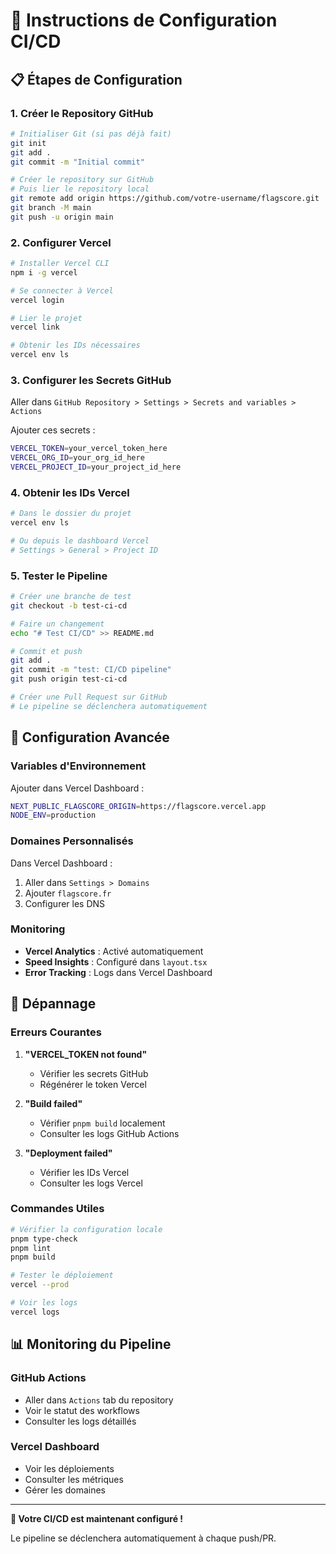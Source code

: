# 🚀 Instructions de Configuration CI/CD

## 📋 **Étapes de Configuration**

### **1. Créer le Repository GitHub**

```bash
# Initialiser Git (si pas déjà fait)
git init
git add .
git commit -m "Initial commit"

# Créer le repository sur GitHub
# Puis lier le repository local
git remote add origin https://github.com/votre-username/flagscore.git
git branch -M main
git push -u origin main
```

### **2. Configurer Vercel**

```bash
# Installer Vercel CLI
npm i -g vercel

# Se connecter à Vercel
vercel login

# Lier le projet
vercel link

# Obtenir les IDs nécessaires
vercel env ls
```

### **3. Configurer les Secrets GitHub**

Aller dans `GitHub Repository > Settings > Secrets and variables > Actions`

Ajouter ces secrets :

```bash
VERCEL_TOKEN=your_vercel_token_here
VERCEL_ORG_ID=your_org_id_here
VERCEL_PROJECT_ID=your_project_id_here
```

### **4. Obtenir les IDs Vercel**

```bash
# Dans le dossier du projet
vercel env ls

# Ou depuis le dashboard Vercel
# Settings > General > Project ID
```

### **5. Tester le Pipeline**

```bash
# Créer une branche de test
git checkout -b test-ci-cd

# Faire un changement
echo "# Test CI/CD" >> README.md

# Commit et push
git add .
git commit -m "test: CI/CD pipeline"
git push origin test-ci-cd

# Créer une Pull Request sur GitHub
# Le pipeline se déclenchera automatiquement
```

## 🔧 **Configuration Avancée**

### **Variables d'Environnement**

Ajouter dans Vercel Dashboard :

```bash
NEXT_PUBLIC_FLAGSCORE_ORIGIN=https://flagscore.vercel.app
NODE_ENV=production
```

### **Domaines Personnalisés**

Dans Vercel Dashboard :

1. Aller dans `Settings > Domains`
2. Ajouter `flagscore.fr`
3. Configurer les DNS

### **Monitoring**

- **Vercel Analytics** : Activé automatiquement
- **Speed Insights** : Configuré dans `layout.tsx`
- **Error Tracking** : Logs dans Vercel Dashboard

## 🚨 **Dépannage**

### **Erreurs Courantes**

1. **"VERCEL_TOKEN not found"**
   - Vérifier les secrets GitHub
   - Régénérer le token Vercel

2. **"Build failed"**
   - Vérifier `pnpm build` localement
   - Consulter les logs GitHub Actions

3. **"Deployment failed"**
   - Vérifier les IDs Vercel
   - Consulter les logs Vercel

### **Commandes Utiles**

```bash
# Vérifier la configuration locale
pnpm type-check
pnpm lint
pnpm build

# Tester le déploiement
vercel --prod

# Voir les logs
vercel logs
```

## 📊 **Monitoring du Pipeline**

### **GitHub Actions**

- Aller dans `Actions` tab du repository
- Voir le statut des workflows
- Consulter les logs détaillés

### **Vercel Dashboard**

- Voir les déploiements
- Consulter les métriques
- Gérer les domaines

---

**🎉 Votre CI/CD est maintenant configuré !**

Le pipeline se déclenchera automatiquement à chaque push/PR.
